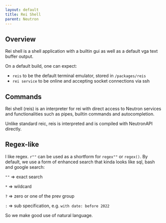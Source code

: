 ```yaml
---
layout: default
title: Rei Shell
parent: Neutron
---
```


## Overview

Rei shell is a shell application with a builtin gui as well as a default vga text buffer output.

On a default build, one can expect:

- `reis` to be the default terminal emulator, stored in `/packages/reis`
- `rei service` to be online and accepting socket connections via ssh

## Commands

Rei shell (reis) is an interpreter for rei with direct access to Neutron services and functionalities such as pipes, builtin commands and autocompletion.

Unlike standard reic, reis is interpreted and is compiled with NeutronAPI directly.

## Regex-like

I like regex. `r""` can be used as a shortform for `regex""` or `regex()`. By default, we use a form of enhanced search that kinda looks like sql, bash and google search:

`""` => exact search

`*` => wildcard

`?` => zero or one of the prev group

`:` => sub specification, e.g. `with date: before 2022`

So we make good use of natural language.
